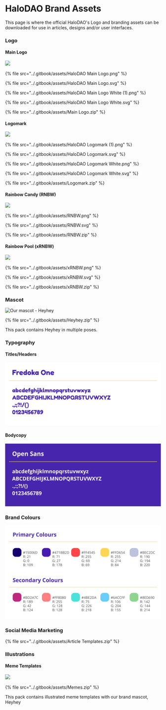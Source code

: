 # HaloDAO Brand Assets

This page is where the official HaloDAO's Logo and branding assets can be downloaded for use in articles, designs and/or user interfaces.

### Logo

#### Main Logo

![](../.gitbook/assets/Logo\_Preview.png)

{% file src="../.gitbook/assets/HaloDAO Main Logo.png" %}

{% file src="../.gitbook/assets/HaloDAO Main Logo.svg" %}

{% file src="../.gitbook/assets/HaloDAO Main Logo White (1).png" %}

{% file src="../.gitbook/assets/HaloDAO Main Logo White.svg" %}

{% file src="../.gitbook/assets/Main Logo.zip" %}

#### Logomark

![](<../.gitbook/assets/Logomark\_Preview (1).png>)

{% file src="../.gitbook/assets/HaloDAO Logomark (1).png" %}

{% file src="../.gitbook/assets/HaloDAO Logomark.svg" %}

{% file src="../.gitbook/assets/HaloDAO Logomark White.png" %}

{% file src="../.gitbook/assets/HaloDAO Logomark White.svg" %}

{% file src="../.gitbook/assets/Logomark.zip" %}

#### Rainbow Candy (RNBW)

![](../.gitbook/assets/RNBW\_Preview.png)

{% file src="../.gitbook/assets/RNBW.png" %}

{% file src="../.gitbook/assets/RNBW.svg" %}

{% file src="../.gitbook/assets/RNBW.zip" %}

#### Rainbow Pool (xRNBW)

![](../.gitbook/assets/xRNBW\_Preview.png)

{% file src="../.gitbook/assets/xRNBW.png" %}

{% file src="../.gitbook/assets/xRNBW.svg" %}

{% file src="../.gitbook/assets/xRNBW.zip" %}

### Mascot

![Our mascot - Heyhey](<../.gitbook/assets/Heyhey\_IceCream (1).png>)

{% file src="../.gitbook/assets/Heyhey.zip" %}

This pack contains Heyhey in multiple poses.

### Typography

#### Titles/Headers

![](<../.gitbook/assets/Fredoka One.png>)

#### Bodycopy

![](<../.gitbook/assets/Open Sans.png>)

### Brand Colours

![](<../.gitbook/assets/Brand Colours.png>)

### Social Media Marketing

{% file src="../.gitbook/assets/Article Templates.zip" %}

### Illustrations

#### Meme Templates

![](../.gitbook/assets/Heyhey\_Drake.png)

{% file src="../.gitbook/assets/Memes.zip" %}

This pack contains illustrated meme templates with our brand mascot, Heyhey
